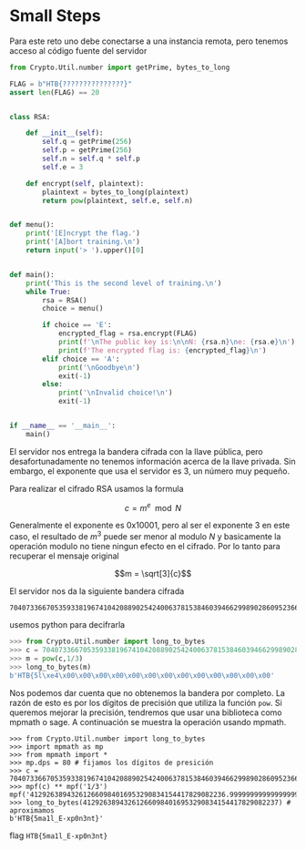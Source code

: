 # Small Steps

Para este reto uno debe conectarse a una instancia remota, pero tenemos acceso al código fuente del servidor

```python
from Crypto.Util.number import getPrime, bytes_to_long

FLAG = b"HTB{???????????????}"
assert len(FLAG) == 20


class RSA:

    def __init__(self):
        self.q = getPrime(256)
        self.p = getPrime(256)
        self.n = self.q * self.p
        self.e = 3

    def encrypt(self, plaintext):
        plaintext = bytes_to_long(plaintext)
        return pow(plaintext, self.e, self.n)


def menu():
    print('[E]ncrypt the flag.')
    print('[A]bort training.\n')
    return input('> ').upper()[0]


def main():
    print('This is the second level of training.\n')
    while True:
        rsa = RSA()
        choice = menu()

        if choice == 'E':
            encrypted_flag = rsa.encrypt(FLAG)
            print(f'\nThe public key is:\n\nN: {rsa.n}\ne: {rsa.e}\n')
            print(f'The encrypted flag is: {encrypted_flag}\n')
        elif choice == 'A':
            print('\nGoodbye\n')
            exit(-1)
        else:
            print('\nInvalid choice!\n')
            exit(-1)


if __name__ == '__main__':
    main()
```

El servidor nos entrega la bandera cifrada con la llave pública, pero desafortunadamente no tenemos información acerca de la llave privada. Sin embargo, el exponente que usa el servidor es 3, un número muy pequeño.

Para realizar el cifrado RSA usamos la formula

```math
c = m^e \mod N
```

Generalmente el exponente es 0x10001, pero al ser el exponente 3 en este caso, el resultado de $m^3$ puede ser menor al modulo $N$ y basicamente la operación modulo no tiene ningun efecto en el cifrado. Por lo tanto para recuperar el mensaje original

```math
m = \sqrt[3]{c}
```

El servidor nos da la siguiente bandera cifrada

```
70407336670535933819674104208890254240063781538460394662998902860952366439176467447947737680952277637330523818962104685553250402512989897886053
```

usemos python para decifrarla

```python
>>> from Crypto.Util.number import long_to_bytes
>>> c = 70407336670535933819674104208890254240063781538460394662998902860952366439176467447947737680952277637330523818962104685553250402512989897886053
>>> m = pow(c,1/3)
>>> long_to_bytes(m)
b'HTB{5l\xe4\x00\x00\x00\x00\x00\x00\x00\x00\x00\x00\x00\x00\x00'
```

Nos podemos dar cuenta que no obtenemos la bandera por completo. La razón de esto es por los dígitos de precisión que utiliza la función `pow`. Si queremos mejorar la precisión, tendremos que usar una biblioteca como mpmath o sage. A continuación se muestra la operación usando mpmath.

```
>>> from Crypto.Util.number import long_to_bytes
>>> import mpmath as mp
>>> from mpmath import *
>>> mp.dps = 80 # fijamos los dígitos de presición
>>> c = 70407336670535933819674104208890254240063781538460394662998902860952366439176467447947737680952277637330523818962104685553250402512989897886053
>>> mpf(c) ** mpf('1/3')
mpf('412926389432612660984016953290834154417829082236.99999999999999999999999999999997612')
>>> long_to_bytes(412926389432612660984016953290834154417829082237) # aproximamos
b'HTB{5ma1l_E-xp0n3nt}'
```

flag `HTB{5ma1l_E-xp0n3nt}`
